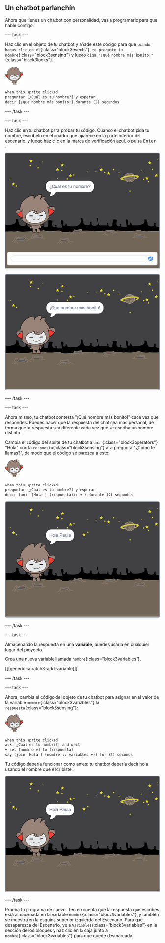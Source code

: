 ## Un chatbot parlanchín

Ahora que tienes un chatbot con personalidad, vas a programarlo para que hable contigo.

--- task ---

Haz clic en el objeto de tu chatbot y añade este código para que `cuando hagas clic en él`{:class="block3events"}, `te pregunte tu nombre`{:class="block3sensing"} y luego `diga "¡Qué nombre más bonito!"`{:class="block3looks"}.

![objeto nano](images/nano-sprite.png)

```blocks3
when this sprite clicked
preguntar [¿Cuál es tu nombre?] y esperar
decir [¡Que nombre más bonito!] durante (2) segundos
```

--- /task ---

--- task ---

Haz clic en tu chatbot para probar tu código. Cuando el chatbot pida tu nombre, escríbelo en el cuadro que aparece en la parte inferior del escenario, y luego haz clic en la marca de verificación azul, o pulsa <kbd> Enter </kbd>.

![Comprobando una respuesta del chatbot](images/chatbot-ask-test1.png)

![Comprobando una respuesta del chatbot](images/chatbot-ask-test2.png)

--- /task ---

--- task ---

Ahora mismo, tu chatbot contesta "¡Qué nombre más bonito!" cada vez que respondes. Puedes hacer que la respuesta del chat sea más personal, de forma que la respuesta sea diferente cada vez que se escriba un nombre distinto.

Cambia el código del sprite de tu chatbot a `unir`{:class="block3operators"} "Hola" con la `respuesta`{:class="block3sensing"} a la pregunta "¿Cómo te llamas?", de modo que el código se parezca a esto:

![objeto nano](images/nano-sprite.png)

```blocks3
when this sprite clicked
preguntar [¿Cuál es tu nombre?] y esperar
decir (unir [Hola ] (respuesta):: + ) durante (2) segundos
```

![Comprobando una respuesta personalizada](images/chatbot-answer-test.png)

--- /task ---

--- task ---

Almacenando la respuesta en una **variable**, puedes usarla en cualquier lugar del proyecto.

Crea una nueva variable llamada `nombre`{:class="block3variables"}.

[[[generic-scratch3-add-variable]]]

--- /task ---

--- task ---

Ahora, cambia el código del objeto de tu chatbot para asignar en el valor de la variable `nombre`{:class="block3variables"} la `respuesta`{:class="block3sensing"}:

![objeto nano](images/nano-sprite.png)

```blocks3
when this sprite clicked
ask [¿Cuál es tu nombre?] and wait
+ set [nombre v] to (respuesta)
say (join [Hola ] (nombre :: variables +)) for (2) seconds
```

Tu código debería funcionar como antes: tu chatbot debería decir hola usando el nombre que escribiste.

![Comprobando una respuesta personalizada](images/chatbot-answer-test.png)

--- /task ---

Prueba tu programa de nuevo. Ten en cuenta que la respuesta que escribes está almacenada en la variable `nombre`{:class="block3variables"}, y también se muestra en la esquina superior izquierda del Escenario. Para que desaparezca del Escenario, ve a `Variables`{:class="block3variables"} en la sección de los bloques y haz clic en la caja junto a `nombre`{:class="block3variables"} para que quede desmarcada.